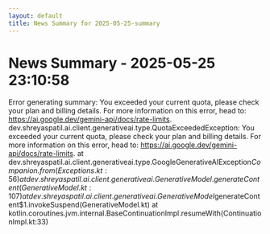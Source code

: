 ```yaml
---
layout: default
title: News Summary for 2025-05-25-summary
---
```

# News Summary - 2025-05-25 23:10:58

Error generating summary: You exceeded your current quota, please check your plan and billing details. For more information on this error, head to: https://ai.google.dev/gemini-api/docs/rate-limits.
dev.shreyaspatil.ai.client.generativeai.type.QuotaExceededException: You exceeded your current quota, please check your plan and billing details. For more information on this error, head to: https://ai.google.dev/gemini-api/docs/rate-limits.
	at dev.shreyaspatil.ai.client.generativeai.type.GoogleGenerativeAIException$Companion.from(Exceptions.kt:56)
	at dev.shreyaspatil.ai.client.generativeai.GenerativeModel.generateContent(GenerativeModel.kt:107)
	at dev.shreyaspatil.ai.client.generativeai.GenerativeModel$generateContent$1.invokeSuspend(GenerativeModel.kt)
	at kotlin.coroutines.jvm.internal.BaseContinuationImpl.resumeWith(ContinuationImpl.kt:33)
